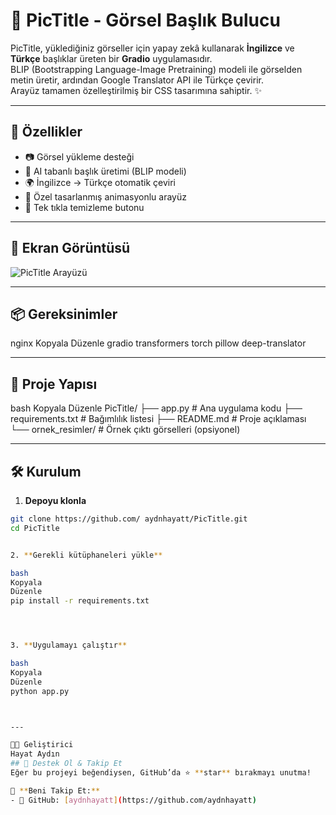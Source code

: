 # 🐝 PicTitle - Görsel Başlık Bulucu

PicTitle, yüklediğiniz görseller için yapay zekâ kullanarak **İngilizce** ve **Türkçe** başlıklar üreten bir **Gradio** uygulamasıdır.  
BLIP (Bootstrapping Language-Image Pretraining) modeli ile görselden metin üretir, ardından Google Translator API ile Türkçe çevirir.  
Arayüz tamamen özelleştirilmiş bir CSS tasarımına sahiptir. ✨

---

## 🚀 Özellikler
- 📷 Görsel yükleme desteği
- 🤖 AI tabanlı başlık üretimi (BLIP modeli)
- 🌍 İngilizce → Türkçe otomatik çeviri
- 🎨 Özel tasarlanmış animasyonlu arayüz
- 🧹 Tek tıkla temizleme butonu

---

## 📸 Ekran Görüntüsü 
![PicTitle Arayüzü](ara_yüz/gorsel1.png)

---

## 📦 Gereksinimler
nginx
Kopyala
Düzenle
gradio
transformers
torch
pillow
deep-translator

---

## 📂 Proje Yapısı
bash
Kopyala
Düzenle
PicTitle/
 ├── app.py                   # Ana uygulama kodu
 ├── requirements.txt         # Bağımlılık listesi
 ├── README.md                # Proje açıklaması
 └── ornek_resimler/          # Örnek çıktı görselleri (opsiyonel)



---

## 🛠 Kurulum

1. **Depoyu klonla**
```bash
git clone https://github.com/ aydnhayatt/PicTitle.git
cd PicTitle


2. **Gerekli kütüphaneleri yükle**

bash
Kopyala
Düzenle
pip install -r requirements.txt




3. **Uygulamayı çalıştır**

bash
Kopyala
Düzenle
python app.py



---

👩‍💻 Geliştirici
Hayat Aydın
## 💌 Destek Ol & Takip Et
Eğer bu projeyi beğendiysen, GitHub’da ⭐ **star** bırakmayı unutma!  

📌 **Beni Takip Et:**  
- 🐙 GitHub: [aydnhayatt](https://github.com/aydnhayatt)  
